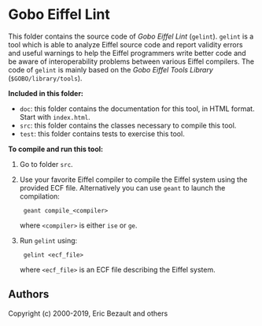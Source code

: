 # Gobo Eiffel Lint

This folder contains the source code of *Gobo Eiffel Lint*
(`gelint`). `gelint` is a tool which is able to analyze Eiffel
source code and report validity errors and useful warnings
to help the Eiffel programmers write better code and be aware
of interoperability problems between various Eiffel compilers.
The code of `gelint` is mainly based on the *Gobo Eiffel Tools
Library* (`$GOBO/library/tools`).

**Included in this folder:**

* `doc`: this folder contains the documentation for this tool,
  in HTML format. Start with `index.html`.
* `src`: this folder contains the classes necessary to compile this tool.
* `test`: this folder contains tests to exercise this tool.

**To compile and run this tool:**

1. Go to folder `src`.

2. Use your favorite Eiffel compiler to compile the Eiffel system using
   the provided ECF file. Alternatively you can use `geant` to launch
   the compilation:
   
        geant compile_<compiler>
       
    where `<compiler>` is either `ise` or `ge`.

3. Run `gelint` using:

        gelint <ecf_file>

    where `<ecf_file>` is an ECF file describing the Eiffel system.

## Authors

Copyright (c) 2000-2019, Eric Bezault and others

